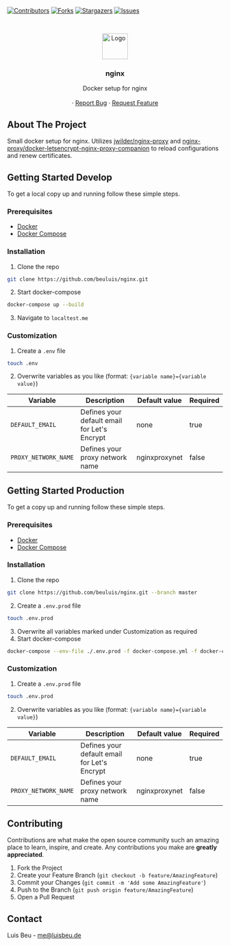 [![Contributors][contributors-shield]][contributors-url]
[![Forks][forks-shield]][forks-url]
[![Stargazers][stars-shield]][stars-url]
[![Issues][issues-shield]][issues-url]


<!-- PROJECT LOGO -->
<br />
<p align="center">
  <img src="https://www.nginx.com/wp-content/uploads/2020/05/NGINX-product-icon.svg" alt="Logo" height="60">

  <h3 align="center">nginx</h3>

  <p align="center">
    Docker setup for nginx
    <br />
    <br />
    ·
    <a href="https://github.com/beuluis/nginx/issues">Report Bug</a>
    ·
    <a href="https://github.com/beuluis/nginx/issues">Request Feature</a>
  </p>
</p>

<!-- ABOUT THE PROJECT -->
## About The Project

Small docker setup for nginx. Utilizes [jwilder/nginx-proxy](https://github.com/nginx-proxy/nginx-proxy) and [nginx-proxy/docker-letsencrypt-nginx-proxy-companion](https://github.com/nginx-proxy/docker-letsencrypt-nginx-proxy-companion) to reload configurations and renew certificates.

<!-- GETTING STARTED -->
## Getting Started Develop

To get a local copy up and running follow these simple steps.

### Prerequisites

* [Docker](https://docs.docker.com/get-docker/)
* [Docker Compose](https://docs.docker.com/compose/install/)

### Installation

1. Clone the repo
```sh
git clone https://github.com/beuluis/nginx.git
```
2. Start docker-compose
```sh
docker-compose up --build
```
3. Navigate to `localtest.me`

### Customization

1. Create a `.env` file
```sh
touch .env
```
2. Overwrite variables as you like (format: `{variable name}={variable value}`)

| Variable | Description | Default value | Required |
| --- | --- | --- | --- |
| `DEFAULT_EMAIL` | Defines your default email for Let's Encrypt | none | true |
| `PROXY_NETWORK_NAME` | Defines your proxy network name | nginxproxynet | false |

## Getting Started Production

To get a copy up and running follow these simple steps.

### Prerequisites

* [Docker](https://docs.docker.com/get-docker/)
* [Docker Compose](https://docs.docker.com/compose/install/)

### Installation

1. Clone the repo
```sh
git clone https://github.com/beuluis/nginx.git --branch master
```
2. Create a `.env.prod` file
```sh
touch .env.prod
```
3. Overwrite all variables marked under Customization as required
4. Start docker-compose
```sh
docker-compose --env-file ./.env.prod -f docker-compose.yml -f docker-compose.production.yml up -d
```

### Customization

1. Create a `.env.prod` file
```sh
touch .env.prod
```
2. Overwrite variables as you like (format: `{variable name}={variable value}`)

| Variable | Description | Default value | Required |
| --- | --- | --- | --- |
| `DEFAULT_EMAIL` | Defines your default email for Let's Encrypt | none | true |
| `PROXY_NETWORK_NAME` | Defines your proxy network name | nginxproxynet | false |

<!-- CONTRIBUTING -->
## Contributing

Contributions are what make the open source community such an amazing place to learn, inspire, and create. Any contributions you make are **greatly appreciated**.

1. Fork the Project
2. Create your Feature Branch (`git checkout -b feature/AmazingFeature`)
3. Commit your Changes (`git commit -m 'Add some AmazingFeature'`)
4. Push to the Branch (`git push origin feature/AmazingFeature`)
5. Open a Pull Request


<!-- CONTACT -->
## Contact

Luis Beu - me@luisbeu.de


<!-- MARKDOWN LINKS & IMAGES -->
<!-- https://www.markdownguide.org/basic-syntax/#reference-style-links -->
[contributors-shield]: https://img.shields.io/github/contributors/beuluis/nginx.svg?style=flat-square
[contributors-url]: https://github.com/beuluis/nginx/graphs/contributors
[forks-shield]: https://img.shields.io/github/forks/beuluis/nginx.svg?style=flat-square
[forks-url]: https://github.com/beuluis/nginx/network/members
[stars-shield]: https://img.shields.io/github/stars/beuluis/nginx.svg?style=flat-square
[stars-url]: https://github.com/beuluis/nginx/stargazers
[issues-shield]: https://img.shields.io/github/issues/beuluis/nginx.svg?style=flat-square
[issues-url]: https://github.com/beuluis/nginx/issues
[license-shield]: https://img.shields.io/github/license/beuluis/nginx.svg?style=flat-square
